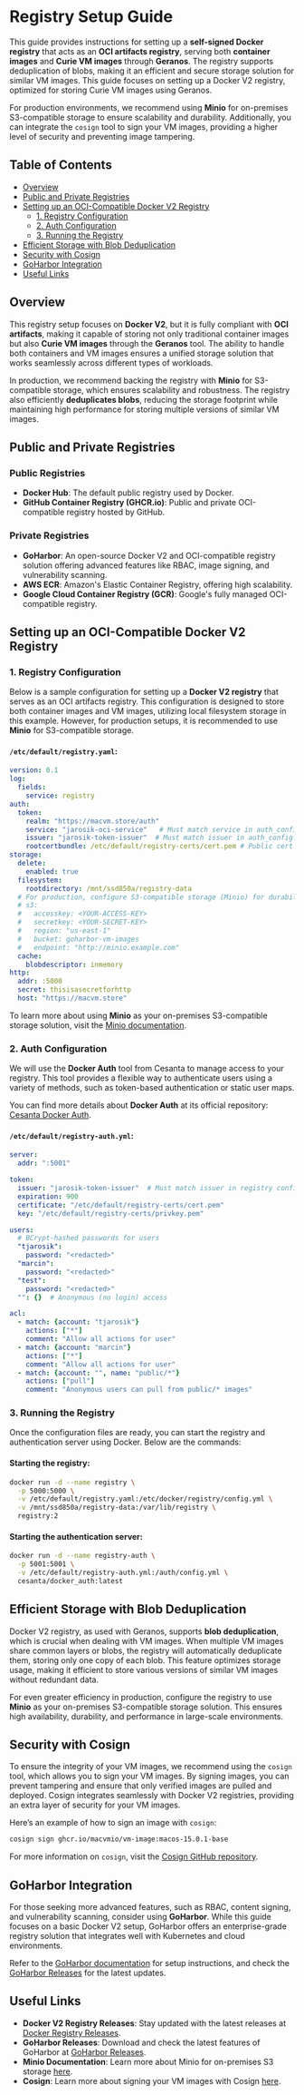 # Registry Setup Guide

This guide provides instructions for setting up a **self-signed Docker registry** that acts as an **OCI artifacts registry**, serving both **container images** and **Curie VM images** through **Geranos**. The registry supports deduplication of blobs, making it an efficient and secure storage solution for similar VM images. This guide focuses on setting up a Docker V2 registry, optimized for storing Curie VM images using Geranos.

For production environments, we recommend using **Minio** for on-premises S3-compatible storage to ensure scalability and durability. Additionally, you can integrate the `cosign` tool to sign your VM images, providing a higher level of security and preventing image tampering.

## Table of Contents
- [Overview](#overview)
- [Public and Private Registries](#public-and-private-registries)
- [Setting up an OCI-Compatible Docker V2 Registry](#setting-up-an-oci-compatible-docker-v2-registry)
  - [1. Registry Configuration](#1-registry-configuration)
  - [2. Auth Configuration](#2-auth-configuration)
  - [3. Running the Registry](#3-running-the-registry)
- [Efficient Storage with Blob Deduplication](#efficient-storage-with-blob-deduplication)
- [Security with Cosign](#security-with-cosign)
- [GoHarbor Integration](#goharbor-integration)
- [Useful Links](#useful-links)

## Overview

This registry setup focuses on **Docker V2**, but it is fully compliant with **OCI artifacts**, making it capable of storing not only traditional container images but also **Curie VM images** through the **Geranos** tool. The ability to handle both containers and VM images ensures a unified storage solution that works seamlessly across different types of workloads.

In production, we recommend backing the registry with **Minio** for S3-compatible storage, which ensures scalability and robustness. The registry also efficiently **deduplicates blobs**, reducing the storage footprint while maintaining high performance for storing multiple versions of similar VM images.

## Public and Private Registries

### Public Registries
- **Docker Hub**: The default public registry used by Docker.
- **GitHub Container Registry (GHCR.io)**: Public and private OCI-compatible registry hosted by GitHub.

### Private Registries
- **GoHarbor**: An open-source Docker V2 and OCI-compatible registry solution offering advanced features like RBAC, image signing, and vulnerability scanning.
- **AWS ECR**: Amazon's Elastic Container Registry, offering high scalability.
- **Google Cloud Container Registry (GCR)**: Google's fully managed OCI-compatible registry.

## Setting up an OCI-Compatible Docker V2 Registry

### 1. Registry Configuration

Below is a sample configuration for setting up a **Docker V2 registry** that serves as an OCI artifacts registry. This configuration is designed to store both container images and VM images, utilizing local filesystem storage in this example. However, for production setups, it is recommended to use **Minio** for S3-compatible storage.

#### `/etc/default/registry.yaml`:
```yaml
version: 0.1
log:
  fields:
    service: registry
auth:
  token:
    realm: "https://macvm.store/auth"
    service: "jarosik-oci-service"   # Must match service in auth_config.yml
    issuer: "jarosik-token-issuer"  # Must match issuer in auth_config.yml
    rootcertbundle: /etc/default/registry-certs/cert.pem # Public cert in Docker v2.8
storage:
  delete:
    enabled: true
  filesystem:
    rootdirectory: /mnt/ssd850a/registry-data
  # For production, configure S3-compatible storage (Minio) for durability and scalability.
  # s3:
  #   accesskey: <YOUR-ACCESS-KEY>
  #   secretkey: <YOUR-SECRET-KEY>
  #   region: "us-east-1"
  #   bucket: goharbor-vm-images
  #   endpoint: "http://minio.example.com"
  cache:
    blobdescriptor: inmemory
http:
  addr: :5000
  secret: thisisasecretforhttp
  host: "https://macvm.store"
```

To learn more about using **Minio** as your on-premises S3-compatible storage solution, visit the [Minio documentation](https://min.io/docs/minio/linux/index.html).

### 2. Auth Configuration

We will use the **Docker Auth** tool from Cesanta to manage access to your registry. This tool provides a flexible way to authenticate users using a variety of methods, such as token-based authentication or static user maps.

You can find more details about **Docker Auth** at its official repository: [Cesanta Docker Auth](https://github.com/cesanta/docker_auth).

#### `/etc/default/registry-auth.yml`:
```yaml
server:
  addr: ":5001"

token:
  issuer: "jarosik-token-issuer"  # Must match issuer in registry config.
  expiration: 900
  certificate: "/etc/default/registry-certs/cert.pem"
  key: "/etc/default/registry-certs/privkey.pem"

users:
  # BCrypt-hashed passwords for users
  "tjarosik":
    password: "<redacted>"
  "marcin":
    password: "<redacted>"
  "test":
    password: "<redacted>"
  "": {}  # Anonymous (no login) access

acl:
  - match: {account: "tjarosik"}
    actions: ["*"]
    comment: "Allow all actions for user"
  - match: {account: "marcin"}
    actions: ["*"]
    comment: "Allow all actions for user"
  - match: {account: "", name: "public/*"}
    actions: ["pull"]
    comment: "Anonymous users can pull from public/* images"
```

### 3. Running the Registry

Once the configuration files are ready, you can start the registry and authentication server using Docker. Below are the commands:

#### Starting the registry:
```bash
docker run -d --name registry \
  -p 5000:5000 \
  -v /etc/default/registry.yaml:/etc/docker/registry/config.yml \
  -v /mnt/ssd850a/registry-data:/var/lib/registry \
  registry:2
```

#### Starting the authentication server:
```bash
docker run -d --name registry-auth \
  -p 5001:5001 \
  -v /etc/default/registry-auth.yml:/auth/config.yml \
  cesanta/docker_auth:latest
```

## Efficient Storage with Blob Deduplication

Docker V2 registry, as used with Geranos, supports **blob deduplication**, which is crucial when dealing with VM images. When multiple VM images share common layers or blobs, the registry will automatically deduplicate them, storing only one copy of each blob. This feature optimizes storage usage, making it efficient to store various versions of similar VM images without redundant data.

For even greater efficiency in production, configure the registry to use **Minio** as your on-premises S3-compatible storage solution. This ensures high availability, durability, and performance in large-scale environments.

## Security with Cosign

To ensure the integrity of your VM images, we recommend using the `cosign` tool, which allows you to sign your VM images. By signing images, you can prevent tampering and ensure that only verified images are pulled and deployed. Cosign integrates seamlessly with Docker V2 registries, providing an extra layer of security for your VM images.

Here’s an example of how to sign an image with `cosign`:
```bash
cosign sign ghcr.io/macvmio/vm-image:macos-15.0.1-base
```

For more information on `cosign`, visit the [Cosign GitHub repository](https://github.com/sigstore/cosign).

## GoHarbor Integration

For those seeking more advanced features, such as RBAC, content signing, and vulnerability scanning, consider using **GoHarbor**. While this guide focuses on a basic Docker V2 setup, GoHarbor offers an enterprise-grade registry solution that integrates well with Kubernetes and cloud environments.

Refer to the [GoHarbor documentation](https://goharbor.io/docs) for setup instructions, and check the [GoHarbor Releases](https://github.com/goharbor/harbor/releases) for the latest updates.

## Useful Links

- **Docker V2 Registry Releases**: Stay updated with the latest releases at [Docker Registry Releases](https://github.com/distribution/distribution/releases).
- **GoHarbor Releases**: Download and check the latest features of GoHarbor at [GoHarbor Releases](https://github.com/goharbor/harbor/releases).
- **Minio Documentation**: Learn more about Minio for on-premises S3 storage [here](https://min.io/docs/minio/linux/index.html).
- **Cosign**: Learn more about signing your VM images with Cosign [here](https://github.com/sigstore/cosign).
